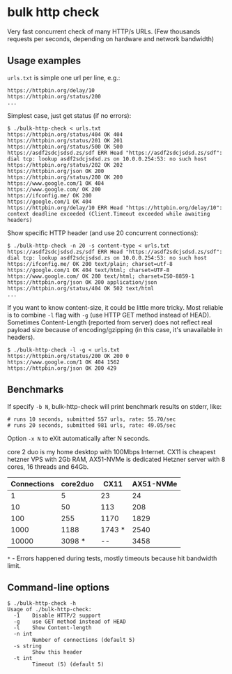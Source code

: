 # bulk http check

Very fast concurrent check of many HTTP/s URLs. (Few thousands requests per seconds, depending on hardware and network bandwidth)

## Usage examples
`urls.txt` is simple one url per line, e.g.:
~~~
https://httpbin.org/delay/10
https://httpbin.org/status/200
...
~~~

Simplest case, just get status (if no errors):
```shell
$ ./bulk-http-check < urls.txt 
https://httpbin.org/status/404 OK 404
https://httpbin.org/status/201 OK 201
https://httpbin.org/status/500 OK 500
https://asdf2sdcjsdsd.zs/sdf ERR Head "https://asdf2sdcjsdsd.zs/sdf": dial tcp: lookup asdf2sdcjsdsd.zs on 10.0.0.254:53: no such host
https://httpbin.org/status/202 OK 202
https://httpbin.org/json OK 200
https://httpbin.org/status/200 OK 200
https://www.google.com/1 OK 404
https://www.google.com/ OK 200
https://ifconfig.me/ OK 200
https://google.com/1 OK 404
https://httpbin.org/delay/10 ERR Head "https://httpbin.org/delay/10": context deadline exceeded (Client.Timeout exceeded while awaiting headers)
```

Show specific HTTP header (and use 20 concurrent connections):
```
$ ./bulk-http-check -n 20 -s content-type < urls.txt 
https://asdf2sdcjsdsd.zs/sdf ERR Head "https://asdf2sdcjsdsd.zs/sdf": dial tcp: lookup asdf2sdcjsdsd.zs on 10.0.0.254:53: no such host
https://ifconfig.me/ OK 200 text/plain; charset=utf-8
https://google.com/1 OK 404 text/html; charset=UTF-8
https://www.google.com/ OK 200 text/html; charset=ISO-8859-1
https://httpbin.org/json OK 200 application/json
https://httpbin.org/status/404 OK 502 text/html
... 
```

If you want to know content-size, it could be little more tricky. Most reliable is to combine `-l` flag with `-g` (use HTTP GET method instead of HEAD). Sometimes Content-Length (reported from server) does not reflect real payload size because of encoding/gzipping (in this case, it's unavailable in headers).

```
$ ./bulk-http-check -l -g < urls.txt 
https://httpbin.org/status/200 OK 200 0
https://www.google.com/1 OK 404 1562
https://httpbin.org/json OK 200 429
```

## Benchmarks
If specify `-b N`, bulk-http-check will print benchmark results on stderr, like:
~~~
# runs 10 seconds, submitted 557 urls, rate: 55.70/sec
# runs 20 seconds, submitted 981 urls, rate: 49.05/sec
~~~

Option `-x N` to eXit automatically after N seconds.

core 2 duo is my home desktop with 100Mbps Internet. CX11 is cheapest hetzner VPS with 2Gb RAM, AX51-NVMe is dedicated Hetzner server with 8 cores, 16 threads and 64Gb.


| Connections  | core2duo    | CX11 |  AX51-NVMe |
|---           |---          |---   |---         |
| 1            | 5           | 23   |         24 |
| 10           | 50          |113   |        208 |
| 100          | 255         |1170  |       1829 |
| 1000         | 1188        |1743 *|       2540 |
| 10000        | 3098 *      |--    |       3458 |

`*` - Errors happened during tests, mostly timeouts because hit bandwidth limit.



## Command-line options

```
$ ./bulk-http-check -h
Usage of ./bulk-http-check:
  -1	Disable HTTP/2 support
  -g	use GET method instead of HEAD
  -l	Show Content-length
  -n int
    	Number of connections (default 5)
  -s string
    	Show this header
  -t int
    	Timeout (5) (default 5)
```


